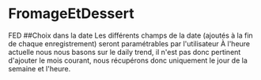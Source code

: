 # FromageEtDessert
FED
##Choix dans la date
Les différents champs de la date (ajoutés à la fin de chaque enregistrement) seront paramétrables par l'utilisateur
À l'heure actuelle nous nous basons sur le daily trend, il n'est pas donc pertinent d'ajouter le mois courant, 
nous récupérons donc uniquement le jour de la semaine et l'heure.
